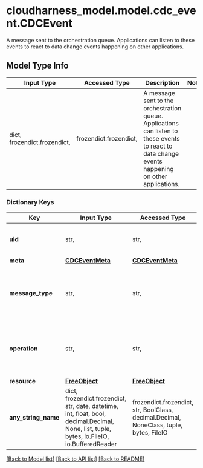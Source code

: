 # cloudharness_model.model.cdc_event.CDCEvent

A message sent to the orchestration queue. Applications can listen to these events to react to data change events happening on other applications.

## Model Type Info
Input Type | Accessed Type | Description | Notes
------------ | ------------- | ------------- | -------------
dict, frozendict.frozendict,  | frozendict.frozendict,  | A message sent to the orchestration queue. Applications can listen to these events to react to data change events happening on other applications. | 

### Dictionary Keys
Key | Input Type | Accessed Type | Description | Notes
------------ | ------------- | ------------- | ------------- | -------------
**uid** | str,  | str,  | the unique identifier attribute of the object | 
**meta** | [**CDCEventMeta**](CDCEventMeta.md) | [**CDCEventMeta**](CDCEventMeta.md) |  | 
**message_type** | str,  | str,  | the type of the message (relates to the object type) e.g. jobs | 
**operation** | str,  | str,  | the operation on the object e.g. create / update / delete | must be one of ["create", "update", "delete", "other", ] 
**resource** | [**FreeObject**](FreeObject.md) | [**FreeObject**](FreeObject.md) |  | [optional] 
**any_string_name** | dict, frozendict.frozendict, str, date, datetime, int, float, bool, decimal.Decimal, None, list, tuple, bytes, io.FileIO, io.BufferedReader | frozendict.frozendict, str, BoolClass, decimal.Decimal, NoneClass, tuple, bytes, FileIO | any string name can be used but the value must be the correct type | [optional]

[[Back to Model list]](../../README.md#documentation-for-models) [[Back to API list]](../../README.md#documentation-for-api-endpoints) [[Back to README]](../../README.md)

